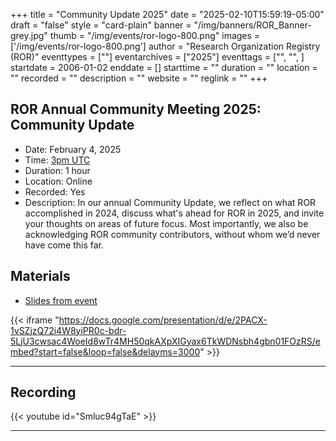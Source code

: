 +++
title = "Community Update 2025" 
date = "2025-02-10T15:59:19-05:00"  
draft = "false" 
style = "card-plain" 
banner = "/img/banners/ROR_Banner-grey.jpg" 
thumb = "/img/events/ror-logo-800.png" 
images = ['/img/events/ror-logo-800.png']
author = "Research Organization Registry (ROR)" 
eventtypes = [""]
eventarchives = ["2025"]
eventtags = ["", "", ]
startdate = 2006-01-02
enddate = []
starttime = ""
duration = ""
location = ""
recorded = ""
description = ""
website = ""
reglink = ""
+++

## ROR Annual Community Meeting 2025: Community Update
- Date: February 4, 2025
- Time: [3pm UTC](https://dateful.com/convert/coordinated-universal-time-utc?t=3pm&d=2025-02-04)
- Duration: 1 hour
- Location: Online
- Recorded: Yes
- Description: In our annual Community Update, we reflect on what ROR accomplished in 2024, discuss what's ahead for ROR in 2025, and invite your thoughts on areas of future focus. Most importantly, we also be acknowledging ROR community contributors, without whom we’d never have come this far. 

## Materials 

- [Slides from event](https://docs.google.com/presentation/d/e/2PACX-1vSZjzQ72i4W8yiPR0c-bdr-5LjU3cwsac4WoeId8wTr4MH50qkAXpXIGyax6TkWDNsbh4gbn01FOzRS/pub?start=false&loop=false&delayms=3000)

{{< iframe "https://docs.google.com/presentation/d/e/2PACX-1vSZjzQ72i4W8yiPR0c-bdr-5LjU3cwsac4WoeId8wTr4MH50qkAXpXIGyax6TkWDNsbh4gbn01FOzRS/embed?start=false&loop=false&delayms=3000" >}}

---

## Recording 

{{< youtube id="Smluc94gTaE" >}}

--- 



